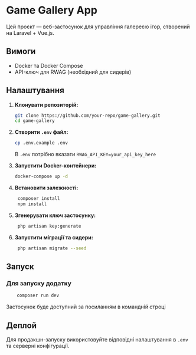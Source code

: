 # Game Gallery App

Цей проєкт — веб-застосунок для управління галереєю ігор, створений на Laravel + Vue.js.

## Вимоги
- Docker та Docker Compose
- API-ключ для RWAG (необхідний для сидерів)

## Налаштування

1. **Клонувати репозиторій:**
   ```sh
   git clone https://github.com/your-repo/game-gallery.git
   cd game-gallery
   ```

2. **Створити `.env` файл:**
   ```sh
   cp .env.example .env
   ```
   В `.env` потрібно вказати `RWAG_API_KEY=your_api_key_here`

3. **Запустити Docker-контейнери:**
   ```sh
   docker-compose up -d
   ```

4. **Встановити залежності:**
   ```sh
    composer install
    npm install
   ```

5. **Згенерувати ключ застосунку:**
   ```sh
    php artisan key:generate
   ```

6. **Запустити міграції та сидери:**
   ```sh
    php artisan migrate --seed
   ```

## Запуск
### Для запуску додатку
```sh
    composer run dev
```
Застосунок буде доступний за посиланням в командній строці

## Деплой
Для продакшн-запуску використовуйте відповідні налаштування в `.env` та серверні конфігурації.


